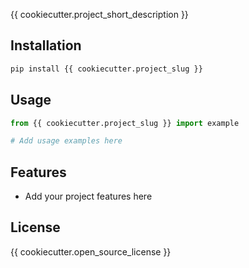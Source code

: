 {{ cookiecutter.project_short_description }}

## Installation

```bash
pip install {{ cookiecutter.project_slug }}
```

## Usage

```python
from {{ cookiecutter.project_slug }} import example

# Add usage examples here
```

## Features

* Add your project features here

## License

{{ cookiecutter.open_source_license }}

